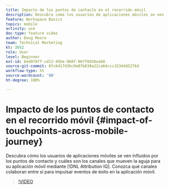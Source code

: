 ```yaml
---
title: Impacto de los puntos de contacto en el recorrido móvil
description: Descubra cómo los usuarios de aplicaciones móviles se ven influidos por los puntos de contacto y cuáles son los canales que mueven la aguja para su aplicación móvil mediante Attribution IQ. Conozca qué canales colaboran entre sí para impulsar eventos de éxito en la aplicación móvil.
feature: Workspace Basics
topics: mobile
activity: use
doc-type: feature video
author: Doug Moore
team: Technical Marketing
kt: 3052
role: User
level: Beginner
exl-id: 6ed070ff-cd13-45be-968f-067f0436eab8
source-git-commit: 8fc641743bc9e07b838a22ca64ccc15344d52764
workflow-type: ht
source-wordcount: '90'
ht-degree: 100%

---
```


# Impacto de los puntos de contacto en el recorrido móvil {#impact-of-touchpoints-across-mobile-journey}

Descubra cómo los usuarios de aplicaciones móviles se ven influidos por los puntos de contacto y cuáles son los canales que mueven la aguja para su aplicación móvil mediante [!DNL Attribution IQ]. Conozca qué canales colaboran entre sí para impulsar eventos de éxito en la aplicación móvil.

>[!VIDEO](https://video.tv.adobe.com/v/27827/?quality=12&learn=on)
